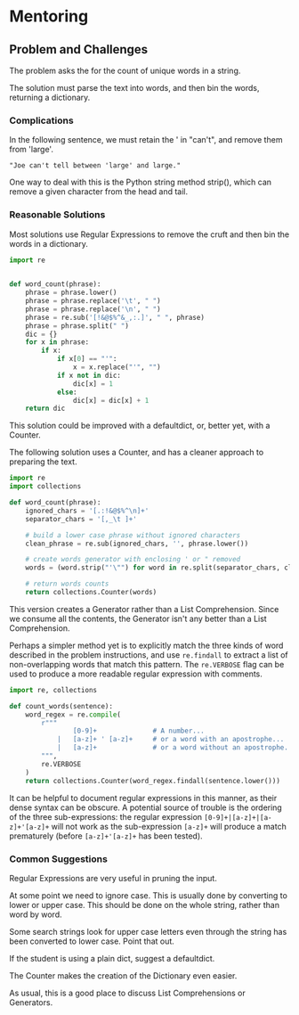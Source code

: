 # Mentoring

## Problem and Challenges

The problem asks the for the count of
unique words in a string.

The solution must parse the text into words,
and then bin the words, returning a dictionary.

### Complications

In the following sentence, we
must retain the \' in "can't", and remove them from 
'large'.

    "Joe can't tell between 'large' and large."

One way to deal with this is the Python string method strip(),
which can remove a given character from the head and tail.

### Reasonable Solutions

Most solutions use Regular Expressions to 
remove the cruft and then bin the words in 
a dictionary.

```python
import re
  

def word_count(phrase):
    phrase = phrase.lower()
    phrase = phrase.replace('\t', " ")
    phrase = phrase.replace('\n', " ")
    phrase = re.sub('[!&@$%^&_,:.]', " ", phrase)
    phrase = phrase.split(" ")
    dic = {}
    for x in phrase:
        if x:
            if x[0] == "'":
                x = x.replace("'", "")
            if x not in dic:
                dic[x] = 1
            else:
                dic[x] = dic[x] + 1
    return dic
```

This solution could be improved with a defaultdict,
or, better yet, with a Counter.

The following solution uses a Counter, and has 
a cleaner approach to preparing the text.

```python
import re
import collections

def word_count(phrase):
    ignored_chars = '[.:!&@$%^\n]+'
    separator_chars = '[,_\t ]+'

    # build a lower case phrase without ignored characters
    clean_phrase = re.sub(ignored_chars, '', phrase.lower())

    # create words generator with enclosing ' or " removed
    words = (word.strip("'\"") for word in re.split(separator_chars, clean_phrase) if word)

    # return words counts
    return collections.Counter(words)
```

This version creates a Generator rather than
a List Comprehension.
Since we consume all the contents, the
Generator isn't any better than a List Comprehension.

Perhaps a simpler method yet is to explicitly match the three kinds of word described in the problem instructions, and use `re.findall` to extract a list of non-overlapping words that match this pattern. The `re.VERBOSE` flag can be used to produce a more readable regular expression with comments.

```python
import re, collections

def count_words(sentence):
    word_regex = re.compile(
        r"""
                [0-9]+              # A number...
            |   [a-z]+ ' [a-z]+     # or a word with an apostrophe...
            |   [a-z]+              # or a word without an apostrophe.
        """,
        re.VERBOSE
    )
    return collections.Counter(word_regex.findall(sentence.lower()))
```

It can be helpful to document regular expressions in this manner, as their dense syntax can be obscure. A potential source of trouble is the ordering of the three sub-expressions: the regular expression `[0-9]+|[a-z]+|[a-z]+'[a-z]+` will not work as the sub-expression `[a-z]+` will produce a match prematurely (before `[a-z]+'[a-z]+` has been tested).

### Common Suggestions

Regular Expressions are very useful in pruning the 
input.

At some point we need to ignore case.
This is usually done by converting to lower or 
upper case.
This should be done on the whole string, rather
than word by word.

Some search strings look for upper case letters
even through the string has been converted to lower case. Point that out.

If the student is using a plain dict, suggest a defaultdict.

The Counter makes the creation of the Dictionary
even easier.

As usual, this is a good place to discuss List Comprehensions or Generators.
